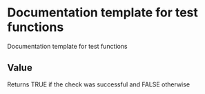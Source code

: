 # Documentation template for test functions

Documentation template for test functions

## Value

Returns TRUE if the check was successful and FALSE otherwise
